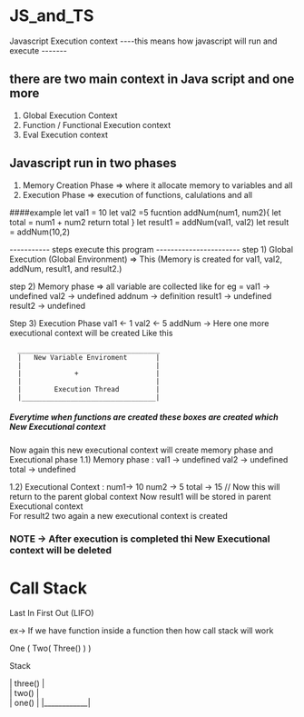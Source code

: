 # JS_and_TS

Javascript Execution context 
----this means how javascript will run and execute -------

## there are two main context in Java script and one more 

1) Global Execution Context 
2) Function / Functional Execution context 
3) Eval Execution context 


## Javascript run in two phases
1) Memory Creation Phase => where it allocate memory to variables and all
2) Execution Phase => execution of functions, calulations and all

####example 
let val1 = 10
let val2 =5 
fucntion addNum(num1, num2){
    let total = num1 + num2
    return total
}
let result1 = addNum(val1, val2)
let result = addNum(10,2)

----------- steps execute this program ----------------------- 
step 1) Global Execution (Global Environment) => This (Memory is created for val1, 
        val2, addNum, result1, and result2.)

step 2) Memory phase => all variable are collected
     like for eg =  val1 -> undefined
                    val2 -> undefined
                    addnum -> definition
                    result1 -> undefined
                    result2 -> undefined

Step 3) Execution Phase 
        val1 <- 1
        val2 <- 5
        addNum ->  Here one more executional context will be created Like this 

      ___________________________________                                
      |   New Variable Enviroment       |
      |                                 |
      |             +                   |
      |                                 |
      |        Execution Thread         | 
      |_________________________________|

##### Everytime when functions are created these boxes are created which New Executional context

Now again this new executional context will create memory phase and Executional phase
 1.1) Memory phase : val1 -> undefined
                     val2 -> undefined
                     total -> undefined 

 1.2) Executional Context : num1-> 10 
                            num2 -> 5
                            total -> 15 // Now this will return to the parent global context 
Now result1 will be stored in parent Executional context    
For result2 two again a new executional context is created                          
### NOTE -> After execution is completed thi New Executional context will be deleted                           
                                                  
# Call Stack 
Last In First Out (LIFO)

ex-> If we have function inside a function  then how call stack will work 

One (
    Two(
        Three()
    )
)

Stack 

|  three()   |          
|   two()    |    
|  one()     |
|____________|
